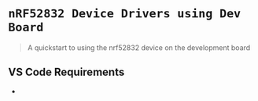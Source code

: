# `nRF52832 Device Drivers using Dev Board`

> A quickstart to using the nrf52832 device on the development board
 
 ## VS Code Requirements
 * 
